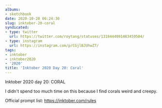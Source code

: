 ```yaml
---
albums:
- sketchbook
date: 2020-10-20 06:24:30
slug: inktober-20-coral
syndicated:
- type: twitter
  url: https://twitter.com/roytang/statuses/1318444091483459584/
- type: instagram
  url: https://instagram.com/p/CGjlBJUhwZ7/
tags:
- inktober
- inktober2020
- '2020'
title: 'Inktober 2020 Day 20: Coral'
---
```


Inktober 2020 day 20: CORAL

I didn't spend too much time on this because I find corals weird and creepy.

Official prompt list: https://inktober.com/rules